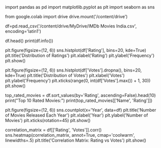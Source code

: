 import pandas as pd
import matplotlib.pyplot as plt
import seaborn as sns

from google.colab import drive
drive.mount('/content/drive')

df=pd.read_csv('/content/drive/MyDrive/IMDb Movies India.csv', encoding='latin1')

df.head()
print(df.info())

plt.figure(figsize=(12, 6))
sns.histplot(df['Rating'], bins=20, kde=True)
plt.title('Distribution of Ratings')
plt.xlabel('Rating')
plt.ylabel('Frequency')
plt.show()

plt.figure(figsize=(12, 6))
sns.histplot(df['Votes'].dropna(), bins=20, kde=True)
plt.title('Distribution of Votes')
plt.xlabel('Votes')
plt.ylabel('Frequency')
plt.xticks(range(0, int(df['Votes'].max()) + 1, 30))
plt.show()

top_rated_movies = df.sort_values(by='Rating', ascending=False).head(10)
print("Top 10 Rated Movies:")
print(top_rated_movies[['Name', 'Rating']])

plt.figure(figsize=(12, 6))
sns.countplot(x='Year', data=df)
plt.title('Number of Movies Released Each Year')
plt.xlabel('Year')
plt.ylabel('Number of Movies')
plt.xticks(rotation=45)
plt.show()

correlation_matrix = df[['Rating', 'Votes']].corr()
sns.heatmap(correlation_matrix, annot=True, cmap='coolwarm', linewidths=.5)
plt.title('Correlation Matrix: Rating vs Votes')
plt.show()
